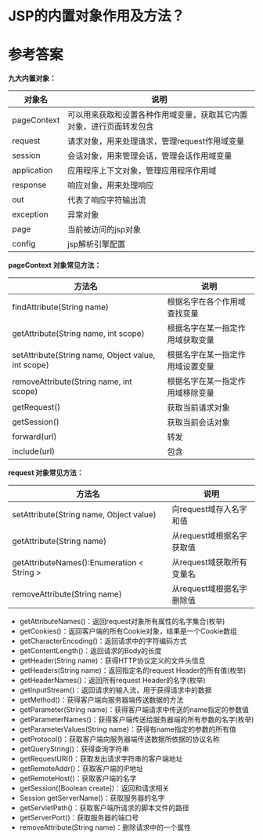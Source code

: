 # JSP的内置对象作用及方法？


# 参考答案

**九大内置对象：**

|对象名|说明|
|-|-|
|pageContext|可以用来获取和设置各种作用域变量，获取其它内置对象，进行页面转发包含|
|request|请求对象，用来处理请求，管理request作用域变量|
|session|会话对象，用来管理会话，管理会话作用域变量|
|application|应用程序上下文对象，管理应用程序作用域|
|response|响应对象，用来处理响应|
|out|代表了响应字符输出流|
|exception|异常对象|
|page|当前被访问的jsp对象|
|config|jsp解析引擎配置|

**pageContext 对象常见方法：**

|方法名|说明|
|-|-|
|findAttribute(String name)|根据名字在各个作用域查找变量|
|getAttribute(String name, int scope)|根据名字在某一指定作用域获取变量|
|setAttribute(String name, Object value, int scope)|根据名字在某一指定作用域设置变量|
|removeAttribute(String name, int scope)|根据名字在某一指定作用域移除变量|
|getRequest()|获取当前请求对象|
|getSession()|获取当前会话对象|
|forward(url)|转发|
|include(url)|包含|

**request 对象常见方法：**

|方法名|说明|
|-|-|
|setAttribute(String name, Object value)|向request域存入名字和值|
|getAttribute(String name)|从request域根据名字获取值|
|getAttributeNames():Enumeration < String >|从request域获取所有变量名|
|removeAttribute(String name)|从request域根据名字删除值|


* getAttributeNames()：返回request对象所有属性的名字集合(枚举)
* getCookies()：返回客户端的所有Cookie对象，结果是一个Cookie数组
* getCharacterEncoding()：返回请求中的字符编码方式
* getContentLength()：返回请求的Body的长度
* getHeader(String name)：获得HTTP协议定义的文件头信息 
* getHeaders(String name)：返回指定名的request Header的所有值(枚举)
* getHeaderNames()：返回所有request Header的名字(枚举)
* getInputStream()：返回请求的输入流，用于获得请求中的数据
* getMethod()：获得客户端向服务器端传送数据的方法 
* getParameter(String name)：获得客户端请求中传送的name指定的参数值
* getParameterNames()：获得客户端传送给服务器端的所有参数的名字(枚举)
* getParameterValues(String name)：获得有name指定的参数的所有值
* getProtocol()：获取客户端向服务器端传送数据所依据的协议名称
* getQueryString()：获得查询字符串 
* getRequestURI()：获取发出请求字符串的客户端地址 
* getRemoteAddr()：获取客户端的IP地址 
* getRemoteHost()：获取客户端的名字 
* getSession([Boolean create])：返回和请求相关
* Session getServerName()：获取服务器的名字 
* getServletPath()：获取客户端所请求的脚本文件的路径 
* getServerPort()：获取服务器的端口号 
* removeAttribute(String name)：删除请求中的一个属性


